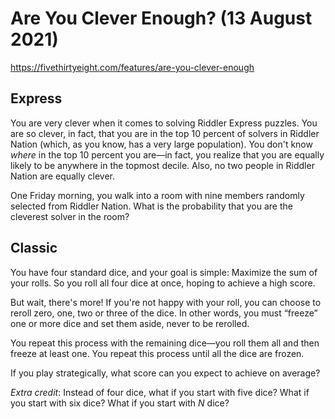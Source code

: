 # Are You Clever Enough? (13 August 2021)

https://fivethirtyeight.com/features/are-you-clever-enough

## Express

You are very clever when it comes to solving Riddler Express puzzles.
You are so clever, in fact, that you are in the top 10 percent of solvers in Riddler Nation (which, as you know, has a very large population).
You don't know *where* in the top 10 percent you are—in fact, you realize that you are equally likely to be anywhere in the topmost decile.
Also, no two people in Riddler Nation are equally clever.

One Friday morning, you walk into a room with nine members randomly selected from Riddler Nation.
What is the probability that you are the cleverest solver in the room?

## Classic

You have four standard dice, and your goal is simple: Maximize the sum of your rolls.
So you roll all four dice at once, hoping to achieve a high score.

But wait, there's more!
If you're not happy with your roll, you can choose to reroll zero, one, two or three of the dice.
In other words, you must “freeze” one or more dice and set them aside, never to be rerolled.

You repeat this process with the remaining dice—you roll them all and then freeze at least one.
You repeat this process until all the dice are frozen.

If you play strategically, what score can you expect to achieve on average?

*Extra credit*: Instead of four dice, what if you start with five dice?
What if you start with six dice?
What if you start with *N* dice?


